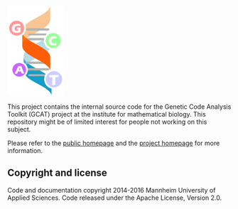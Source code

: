 ![Genetic Code Analysis Toolkit Logo](/src/main/resources/bio/gcat/logo.png?raw=true)

This project contains the internal source code for the Genetic Code Analysis Toolkit (GCAT) project at the institute for mathematical biology. This repository might be of limited interest for people not working on this subject.

Please refer to the [public homepage](http://www.gcat.bio/) and the [project homepage](http://www.mbi.hs-mannheim.de/research/mathematics-of-the-genetic-information.html) for more information.

## Copyright and license
Code and documentation copyright 2014-2016 Mannheim University of Applied Sciences. Code released under the Apache License, Version 2.0.